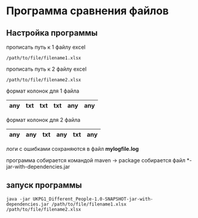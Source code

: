 # Программа сравнения файлов

## Настройка программы
прописать путь к 1 файлу excel
```shell
/path/to/file/filename1.xlsx
```
прописать путь к 2 файлу excel
```shell
/path/to/file/filename2.xlsx
```
формат колонок для 1 файла

| any | txt | txt | txt | any | any |
|-----|-----|-----|-----|-----|-----|

формат колонок для 2 файла

| any | any | txt | any | txt | any |
|-----|-----|-----|-----|-----|-----|

логи с ошибками сохраняются в файл **mylogfile.log**

программа собирается командой maven -> package
собирается файл *-jar-with-dependencies.jar

## запуск программы

```shell
java -jar UKPG1_Different_People-1.0-SNAPSHOT-jar-with-dependencies.jar /path/to/file/filename1.xlsx /path/to/file/filename2.xlsx
```